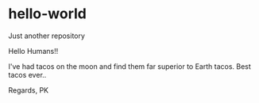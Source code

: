 # hello-world
Just another repository

Hello Humans!!

I've had tacos on the moon and find them far superior to Earth tacos.
Best tacos ever..

Regards,
PK
